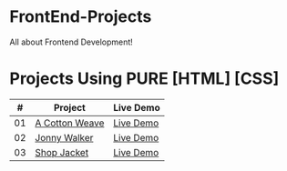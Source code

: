 # FrontEnd-Projects
All about Frontend Development!
# Projects Using PURE [HTML] [CSS] 


|  #  | Project                                                                                                                     | Live Demo                                                                         |
| :-: | --------------------------------------------------------------------------------------------------------------------------- | --------------------------------------------------------------------------------- |
| 01  | [A Cotton Weave](https://github.com/VrushaliUphade/HTML-CSS-Projects/tree/main/A%20Cotton%20Weave_9)                           | [Live Demo](https://vrushaliuphade.github.io/HTML-CSS-Projects/A%20Cotton%20Weave_9/)               |
| 02  | [Jonny Walker](https://github.com/VrushaliUphade/HTML-CSS-Projects/tree/main/Johny%20walker_10)                           | [Live Demo](https://vrushaliuphade.github.io/HTML-CSS-Projects/Johny%20walker_10/)               |
| 03  | [Shop Jacket](https://github.com/VrushaliUphade/HTML-CSS-Projects/tree/main/Shop%20jacket_7)                           | [Live Demo](https://vrushaliuphade.github.io/HTML-CSS-Projects/Shop%20jacket_7)               |

